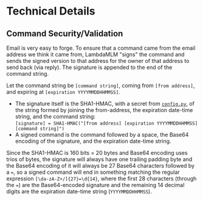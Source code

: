 # Technical Details

## Command Security/Validation

Email is very easy to forge.  To ensure that a command came from the email address we think it came from, LambdaMLM "signs" the command and sends the signed version to that address for the owner of that address to send back (via reply).  The signature is appended to the end of the command string.

Let the command string be `[command string]`, coming from `[from address]`, and expiring at `[expiration YYYYMMDDHHMMSS]`.

- The signature itself is the SHA1-HMAC, with a secret from [`config.py`](../lambda/config.example.py), of the string formed by joining the from-address, the expiration date-time string, and the command string:  
`[signature] = SHA1-HMAC("[from address] [expiration YYYYMMDDHHMMSS] [command string]")`
- A signed command is the command followed by a space, the Base64 encoding of the signature, and the expiration date-time string.

Since the SHA1-HMAC is 160 bits = 20 bytes and Base64 encoding uses trios of bytes, the signature will always have one trailing padding byte and the Base64 encoding of it will always be 27 Base64 characters followed by a `=`, so a signed command will end in something matching the regular expression `[\da-zA-Z+/]{27}=\d{14}`, where the first 28 characters (through the `=`) are the Base64-encoded signature and the remaining 14 decimal digits are the expiration date-time string (`YYYYMMDDHHMMSS`).